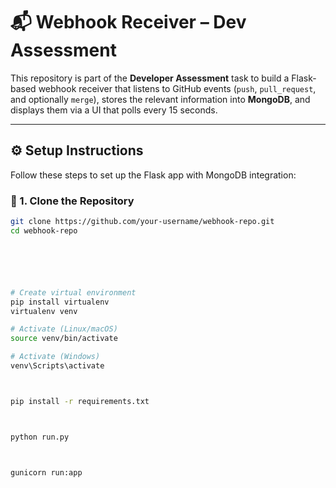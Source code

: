 # 📬 Webhook Receiver – Dev Assessment

This repository is part of the **Developer Assessment** task to build a Flask-based webhook receiver that listens to GitHub events (`push`, `pull_request`, and optionally `merge`), stores the relevant information into **MongoDB**, and displays them via a UI that polls every 15 seconds.

---

## ⚙️ Setup Instructions

Follow these steps to set up the Flask app with MongoDB integration:

### 🔧 1. Clone the Repository

```bash
git clone https://github.com/your-username/webhook-repo.git
cd webhook-repo






# Create virtual environment
pip install virtualenv
virtualenv venv

# Activate (Linux/macOS)
source venv/bin/activate

# Activate (Windows)
venv\Scripts\activate



pip install -r requirements.txt



python run.py



gunicorn run:app
